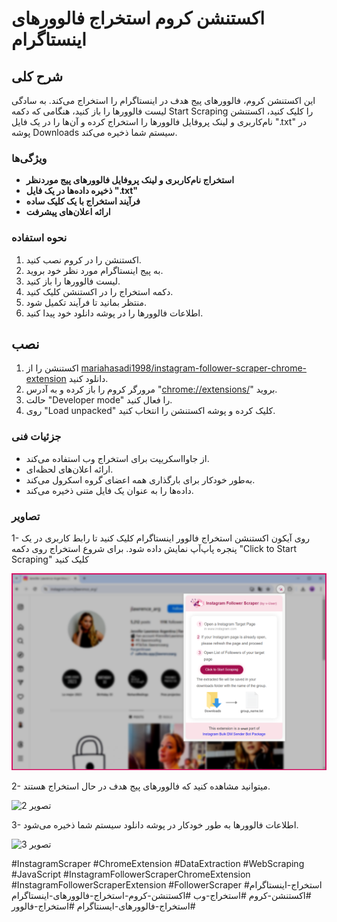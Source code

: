 # اکستنشن کروم استخراج فالوورهای اینستاگرام



## شرح کلی

این اکستنشن کروم، فالوورهای پیج هدف در اینستاگرام را استخراج می‌کند. به سادگی لیست فالوورها را باز کنید، هنگامی که دکمه Start Scraping را کلیک کنید، اکستنشن نام‌کاربری و لینک پروفایل فالوورها را استخراج کرده و آن‌ها را در یک فایل ".txt" در پوشه Downloads سیستم شما ذخیره می‌کند.


### ویژگی‌ها 

*   **استخراج نام‌کاربری و لینک پروفایل فالوورهای پیج موردنظر**
*   **ذخیره داده‌ها در یک فایل ".txt"**
*   **فرآیند استخراج با یک کلیک ساده**
*   **ارائه اعلان‌های پیشرفت**


### نحوه استفاده

1. اکستنشن را در کروم نصب کنید.
2. به پیج اینستاگرام مورد نظر خود بروید.
3. لیست فالوورها را باز کنید.
4. دکمه استخراج را در اکستنشن کلیک کنید.
5. منتظر بمانید تا فرآیند تکمیل شود.
6. اطلاعات فالوورها را در پوشه دانلود خود پیدا کنید.


## نصب

1. اکستنشن را از [mariahasadi1998/instagram-follower-scraper-chrome-extension](https://github.com/mariahasadi1998/instagram-follower-scraper-chrome-extension) دانلود کنید.
2. مرورگر کروم را باز کرده و به آدرس "[chrome://extensions/](chrome://extensions/)" بروید.
3. حالت "Developer mode" را فعال کنید.
4. روی "Load unpacked" کلیک کرده و پوشه اکستنشن را انتخاب کنید.


### جزئیات فنی

- از جاوااسکریپت برای استخراج وب استفاده می‌کند.
- ارائه اعلان‌های لحظه‌ای.
- به‌طور خودکار برای بارگذاری همه اعضای گروه اسکرول می‌کند.
- داده‌ها را به عنوان یک فایل متنی ذخیره می‌کند.

  

### تصاویر

1- روی آیکون اکستنشن استخراج فالوور اینستاگرام کلیک کنید تا رابط کاربری در یک پنجره پاپ‌آپ نمایش داده شود. برای شروع استخراج روی دکمه "Click to Start Scraping" کلیک کنید

   ![تصویر 1](screenshot/extension-1.png)

2- میتوانید مشاهده کنید که فالوورهای پیج هدف در حال استخراج هستند.

   ![تصویر 2](screenshot/extension-2.png)

3- اطلاعات فالوورها به طور خودکار در پوشه دانلود سیستم شما ذخیره می‌شود.

   ![تصویر 3](screenshot/extension-3.png)





#InstagramScraper #ChromeExtension #DataExtraction #WebScraping #JavaScript #InstagramFollowerScraperChromeExtension #InstagramFollowerScraperExtension #FollowerScraper
#استخراج-اینستاگرام #اکستنشن-کروم #استخراج-وب #اکستنشن-کروم-استخراج-فالوورهای-اینستاگرام #استخراج-فالوورهای-ایسنتاگرام #استخراج-فالوور
